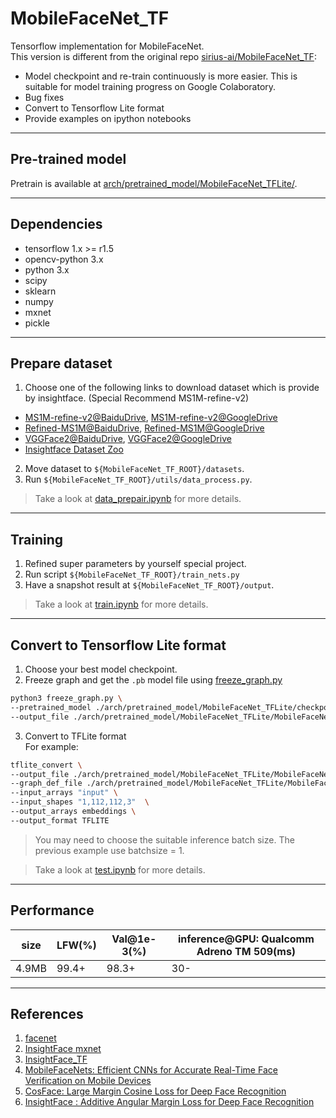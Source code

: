 # MobileFaceNet_TF

Tensorflow implementation for MobileFaceNet.  
This version is different from the original repo [sirius-ai/MobileFaceNet_TF](https://github.com/sirius-ai/MobileFaceNet_TF):
- Model checkpoint and re-train continuously is more easier. This is suitable for model training progress on Google Colaboratory.
- Bug fixes
- Convert to Tensorflow Lite format
- Provide examples on ipython notebooks  

---

## Pre-trained model
Pretrain is available at [arch/pretrained_model/MobileFaceNet_TFLite/](./arch/pretrained_model/MobileFaceNet_TFLite/).

---

## Dependencies

- tensorflow 1.x >= r1.5
- opencv-python 3.x
- python 3.x
- scipy
- sklearn
- numpy
- mxnet
- pickle


---

## Prepare dataset
1. Choose one of the following links to download dataset which is provide by insightface. (Special Recommend MS1M-refine-v2)
* [MS1M-refine-v2@BaiduDrive](https://pan.baidu.com/s/1S6LJZGdqcZRle1vlcMzHOQ), [MS1M-refine-v2@GoogleDrive](https://www.dropbox.com/s/wpx6tqjf0y5mf6r/faces_ms1m-refine-v2_112x112.zip?dl=0)
* [Refined-MS1M@BaiduDrive](https://pan.baidu.com/s/1nxmSCch), [Refined-MS1M@GoogleDrive](https://drive.google.com/file/d/1XRdCt3xOw7B3saw0xUSzLRub_HI4Jbk3/view)
* [VGGFace2@BaiduDrive](https://pan.baidu.com/s/1c3KeLzy), [VGGFace2@GoogleDrive](https://www.dropbox.com/s/m9pm1it7vsw3gj0/faces_vgg2_112x112.zip?dl=0)
* [Insightface Dataset Zoo](https://github.com/deepinsight/insightface/wiki/Dataset-Zoo)
2. Move dataset to `${MobileFaceNet_TF_ROOT}/datasets`.
3. Run `${MobileFaceNet_TF_ROOT}/utils/data_process.py`.

> Take a look at [data_prepair.ipynb](data_prepair.ipynb) for more details.

---

## Training

1. Refined super parameters by yourself special project.
2. Run script
`${MobileFaceNet_TF_ROOT}/train_nets.py`
3. Have a snapshot result at `${MobileFaceNet_TF_ROOT}/output`.

> Take a look at [train.ipynb](train.ipynb) for more details.

---

## Convert to Tensorflow Lite format
1. Choose your best model checkpoint.
2. Freeze graph and get the `.pb` model file using [freeze_graph.py](freeze_graph.py)
```bash
python3 freeze_graph.py \
--pretrained_model ./arch/pretrained_model/MobileFaceNet_TFLite/checkpoints/895000_MobileFaceNet.ckpt   \
--output_file ./arch/pretrained_model/MobileFaceNet_TFLite/MobileFaceNet.pb
```
3. Convert to TFLite format  
For example:

```bash
tflite_convert \
--output_file ./arch/pretrained_model/MobileFaceNet_TFLite/MobileFaceNet.tflite  \
--graph_def_file ./arch/pretrained_model/MobileFaceNet_TFLite/MobileFaceNet.pb  \
--input_arrays "input" \
--input_shapes "1,112,112,3"  \
--output_arrays embeddings \
--output_format TFLITE
```
> You may need to choose the suitable inference batch size. The previous example use batchsize = 1.

> Take a look at [test.ipynb](test.ipynb) for more details.

---

## Performance

|  size  | LFW(%) | Val@1e-3(%) | inference@GPU: Qualcomm Adreno TM 509(ms) |
| ------ | ------ | ----------- | --------------------- |
|  4.9MB  |  99.4+ |    98.3+    |          30-         |

---

## References

1. [facenet](https://github.com/davidsandberg/facenet)
2. [InsightFace mxnet](https://github.com/deepinsight/insightface)
3. [InsightFace_TF](https://github.com/auroua/InsightFace_TF)
4. [MobileFaceNets: Efficient CNNs for Accurate Real-Time Face Verification on Mobile Devices](https://arxiv.org/abs/1804.07573)
5. [CosFace: Large Margin Cosine Loss for Deep Face Recognition](https://arxiv.org/abs/1801.09414)
6. [InsightFace : Additive Angular Margin Loss for Deep Face Recognition](https://arxiv.org/abs/1801.07698)
